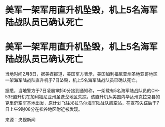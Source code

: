 # 美军一架军用直升机坠毁，机上5名海军陆战队员已确认死亡

# 美军一架军用直升机坠毁，机上5名海军陆战队员已确认死亡

当地时间2月8日，据美媒报道，美国军方表示，美国加利福尼亚州圣地亚哥地区一架海军陆战队直升机于7日坠毁，机上5名海军陆战队员已确认死亡。

据悉，当地警方于7日凌晨1时50分接到通知称，一架载有5名海军陆战队员的CH-53E直升机在加利福尼亚州圣迭戈地区失踪。该直升机从美国内华达州克拉克县的克里奇空军基地出发，原计划飞往米拉马尔海军陆战队航空站，在宣布失踪后于7日上午9时08分在松谷地区附近被发现。

来源：央视新闻

